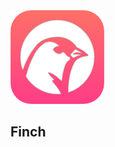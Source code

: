 <img src="https://github.com/NicholasBellucci/Finch/blob/main/Icons/logo.png" width="150"/>

## Finch
